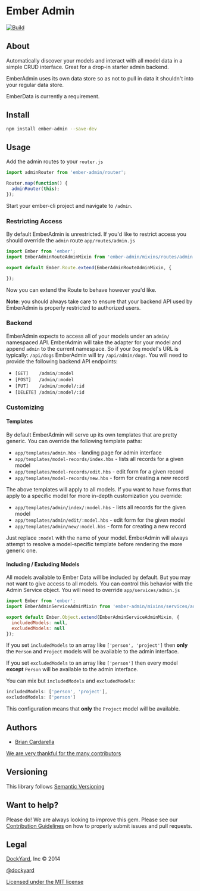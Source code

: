 # Ember Admin

[![Build](https://travis-ci.org/dockyard/ember-admin.svg?branch=master)](https://travis-ci.org/dockyard/ember-admin)

## About ##

Automatically discover your models and interact with all model data in a
simple CRUD interface. Great for a drop-in starter admin backend.

EmberAdmin uses its own data store so as not to pull in data it
shouldn't into your regular data store.

EmberData is currently a requirement.

## Install ##

```bash
npm install ember-admin --save-dev
```

## Usage ##

Add the admin routes to your `router.js`

```js
import adminRouter from 'ember-admin/router';

Router.map(function() {
  adminRouter(this);
});
```

Start your ember-cli project and navigate to `/admin`.

### Restricting Access ###

By default EmberAdmin is unrestricted. If you'd like to restrict access
you should override the `admin` route `app/routes/admin.js`

```js
import Ember from 'ember';
import EmberAdminRouteAdminMixin from 'ember-admin/mixins/routes/admin';

export default Ember.Route.extend(EmberAdminRouteAdminMixin, {

});
```

Now you can extend the Route to behave however you'd like.

**Note**: you should always take care to ensure that your backend API
used by EmberAdmin is properly restricted to authorized users.

### Backend ###

EmberAdmin expects to access all of your models under an `admin/`
namespaced API. EmberAdmin will take the adapter for your model and
append `admin` to the current namespace. So if your `Dog` model's URL is typically:
`/api/dogs` EmberAdmin will try `/api/admin/dogs`. You will need to
provide the following backend API endpoints:

* `[GET]    /admin/:model`
* `[POST]   /admin/:model`
* `[PUT]    /admin/:model/:id`
* `[DELETE] /admin/:model/:id`

### Customizing ###

#### Templates ####

By default EmberAdmin will serve up its own templates that are pretty
generic. You can override the following template paths:

* `app/templates/admin.hbs` - landing page for admin interface
* `app/templates/model-records/index.hbs` - lists all records for a
  given model
* `app/templates/model-records/edit.hbs` - edit form for a given record
* `app/templates/model-records/new.hbs` - form for creating a new record

The above templates will apply to all models. If you want to have forms
that apply to a specific model for more in-depth customization you
override:

* `app/templates/admin/index/:model.hbs` - lists all records for the
  given model
* `app/templates/admin/edit/:model.hbs` - edit form for the given model
* `app/templates/admin/new/:model.hbs` - form for creating a new record

Just replace `:model` with the name of your model. EmberAdmin will
always attempt to resolve a model-specific template before rendering the
more generic one.

#### Including / Excluding Models ####

All models available to Ember Data will be included by default. But you
may not want to give access to all models. You can control this behavior
with the Admin Service object. You will need to override
`app/services/admin.js`

```js
import Ember from 'ember';
import EmberAdminServiceAdminMixin from 'ember-admin/mixins/services/admin';

export default Ember.Object.extend(EmberAdminServiceAdminMixin, {
  includedModels: null,
  excludedModels: null
});
```

If you set `includedModels` to an array like `['person', 'project']`
then **only** the `Person` and `Project` models will be available to the
admin interface.

If you set `excludedModels` to an array like `['person']` then every
model **except** `Person` will be available to the admin interface.

You can mix but `includedModels` and `excludedModels`:

```js
includedModels: ['person', 'project'],
excludedModels: ['person']
```

This configuration means that **only** the `Project` model will be
available.

## Authors ##

* [Brian Cardarella](http://twitter.com/bcardarella)

[We are very thankful for the many contributors](https://github.com/dockyard/ember-admin/graphs/contributors)

## Versioning ##

This library follows [Semantic Versioning](http://semver.org)

## Want to help? ##

Please do! We are always looking to improve this gem. Please see our
[Contribution Guidelines](https://github.com/dockyard/ember-admin/blob/master/CONTRIBUTING.md)
on how to properly submit issues and pull requests.

## Legal ##

[DockYard](http://dockyard.com), Inc &copy; 2014

[@dockyard](http://twitter.com/dockyard)

[Licensed under the MIT license](http://www.opensource.org/licenses/mit-license.php)
